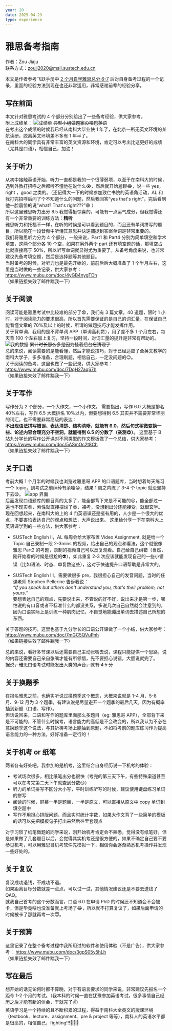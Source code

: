 ```yaml
---
year: 20
date: 2025-04-23
type: experience
---
```


# 雅思备考指南

作者：Zou Jiaju  
联系方式：<zoujj2020@mail.sustech.edu.cn>

本文是作者参考飞跃手册中 [2 个月自学雅思总分 6-7](76) 后对自身备考过程的一个记录，里面的经验方法到现在也还非常适用，非常感谢前辈的经验分享。

## 写在前面

本文针对雅思考试的 4 个部分分别给出了一些备考经验，供大家参考。  
附上成绩单：
![成绩单](grade.png)
~~典型小组做题家の哑巴英语~~  
在考出这个成绩的时候我已经从南科大毕业快 1 年了，在北京一所无英文环境的某航读研，脱离英文环境差不多有 1 年半了。  
在南科大的同学具有非常丰富的英文资源和环境，肯定可以考出比这更好的成绩（尤其是口语），相信自己，加油！

## 关于听力

从初中接触英语开始，听力一直都是我的一个很薄弱项，以至于在南科大的时候，遇到外教打招呼之后都听不懂他在说什么😭，然后就开始尬聊😂，说一些 yes，right ，good 之类的。（还记得大一下的时候参加致仁书院的英语角活动，AL 和我打完招呼后问了个不知道什么的问题，然后我回答“yes that's right”，完后看到他一脸震惊的说“what? That's right???”😅 ）  
所以这里雅思听力出分 8.5 我觉得挺惊喜的，可能有一点运气成分，但我觉得还有一个非常重要的训练方法：**精听**  
雅思听力和托福不一样，在听的时候是可以看到题目的，而且还有单词拼写的题目，所以能在一段音频中听懂其意思并快速捕捉到答案单词是非常重要的。  
我们将雅思听力分为 4 个部分，一般来说，Part1 和 Part4 分别为简单填空和学术填空，这两个部分各 10 个空，如果在另外两个 part 还有填空题的话，那填空占比就直接高于 50%，所以听写单词就显得尤为重要了。从备考角度来说，也非常建议先备考填空题，然后是选择题等其他题目。  
当时备考的时候，对听力也是最先开始的，前前后后大概准备了 1 个半月左右，这里是当时做的一些记录，供大家参考：
<https://www.mubu.com/doc/4yGB4nygTDh>  
（如果链接失效了邮件踹我一下）

## 关于阅读

阅读可能是雅思考试中比较难的部分了😨，我们有 3 篇文章，40 道题，限时 1 小时，对于阅读能力的要求很高，所以首先需要保证的是自己的词汇量，在保证自己能看懂文章的 70%及以上的时候，所谓的做题技巧才能发挥作用。  
关于背单词，我用的是不背单词 APP（单词高利贷），用了差不多 1 个月左右，每天背 100 个左右加上复习，坚持一段时间，对词汇量的提升是非常有帮助的。  
![我的数据](app-screenshot-2.png)
~~累计时长那么多是因为挂着后台忘清理了~~  
总的来说，阅读需要的是能看懂，然后才能说技巧，对于已经适应了全英文教学的南科大学子，多多准备，合理刷题，相信自己，一定没问题的😉。  
关于阅读的备考，这里也做了一些记录，供大家参考：
<https://www.mubu.com/doc/7DqH27aqS7h>  
（如果链接失效了邮件踹我一下）

## 关于写作

写作分为 2 个部分，一个大作文，一个小作文。
需要指出，写作 6.0 大概是排名 40%左右，写作 6.5 大概排名 10%以内，但要想得到 6.5 其实并不需要非常华丽的词汇，也不需要非常高级的表达：  
**不出现语法拼写错误、表达清楚、结构清晰，就能有 6.0，然后句式稍微变换一些、论述内容合理充分不空洞，就能得到 6.5 的分数了（亲测😋）。**
这里基于 B 站九分学长的写作公开课对不同类型的作文模板做了一个总结，供大家参考：
<https://www.mubu.com/doc/5ASmOc2t8Ch>  
（如果链接失效了邮件踹我一下）

## 关于口语

考前大概 1 个月半的时候我也浏览过雅思哥 APP 的口语题库，当时想着每天练习一个 topic，到考试之前绰绰有余哇😁，结果 1 周之内练了 3-4 个 topic 就没坚持下去😪。
![app 界面](app-screenshot.png)  
后面发现口语题库的题目真的太多了，能全部背下来是不可能的😢，能全部过一遍也不现实😓，索性就直接摆烂了😆，裸考，没想到出分还能接受，就很玄学。  
现在回想起来，在南科大的上的 4 门英语课还是挺有用的，人少是一个很大的优点，不要害怕表达自己的观点和想法，大声说出来。
这里给分享一下在南科大上英语课学到的一些方法，供大家参考：

- SUSTech English Ⅱ，AL 每周会给大家布置 Video Assignment, 就是给一个 Topic 自己录制一段 2-3mins 的视频，给出自己的观点和看法，这个就很像雅思 Part2 的考题，录制的视频自己可以反复观看。自己给自己纠错（当然，刚开始看的时候是很尬的👽），如此重复 2-3 次应该就能发现自己的一些小错误（比如语法、时态、单复数这些），这对于快速提升口语帮助是非常大的。

- SUSTech English Ⅲ，需要做很多 pre，我很担心自己的发音问题，当时的任课老师 Stephen Pellerine 告诉我说：  
  _“If you speak but others don't understand you, that's their problem, not yours.”_  
  要想表达自己的观点，先要说出来，不管说的好不好，说出来才是第一步，哪怕说的有口音或者不标准什么的都没关系，多说几次自己自然就会注意到的，因为口语实际上是训练一种肌肉记忆，不自觉地能蹦出单词去描述自己所想的东西。

关于答题的技巧，这里也基于九分学长的口语公开课做了一个小结，供大家参考：
<https://www.mubu.com/doc/7mGC5QVuPnh>  
（如果链接失效了邮件踹我一下）

总的来说，看好多节课以后还需要自己主动张嘴去说，课程只能提供一个思路，说的内容还需要自己亲自张嘴才能有所领悟，先不要担心说错，大胆说就完了。  
~~据说，雅思口语考试时能发出人类的声音，就有 4.5 分~~

## 关于换题季

在报名雅思之前，也确实听说过换题季这个概念，大概来说就是 1-4 月、5-8 月、9-12 月为 3 个题季，有建议说是尽量避开一个题季的最后几天，因为有概率抽到新题（口语、写作）。  
但话说回来，口语和写作的题库里面那么多题目（eg: 雅思哥 APP），全部背下来是不可能的，不管什么时候考，语言能力的高低是不会改变的，所以我认为不必在意换题季这个说法，与其祈祷考场上能抽到原题，不如将考前的题库练习作为提高语言能力的一种方法，好好准备一定行的！

## 关于机考 or 纸笔

两者各有好处吧，我参加的是机考，这里结合自身经历说一下机考的体验：

- 考试场次很多，相比纸笔出分也很快（考完的第三天下午，有些特殊渠道甚至可以在考完第二天下午就查到分数😏）
- 听力的单词拼写不区分大小写，平时训练听写的时候，建议使用键盘练习单词的拼写
- 阅读的时候，屏幕一半是题目，一半是原文，可以直接从原文中 copy 单词到填空题中
- 写作不用担心排版问题，而且实时统计字数，如果大作文背了一些简单的模板的话可以先把模板句子打出来然后往里套观点

对于习惯了纸笔做题的同学来说，刚开始机考肯定会不熟悉，觉得没有纸笔好，但是如果做了几套题目以后，会觉得其实机考还是很方便的，如果不确定自己要不要参见机考，可以用雅思哥机考软件先模拟一下，相信你会逐渐熟悉机考操作并发现一些好处的。

## 关于复议

复议成功退钱，不成功不退。  
如果距离目标分数就差一点点，可以试一试，其他情况建议还是不要去送钱了 QAQ。  
就我自己首考的这个分数而言，口语 6.0 在申请 PhD 的时候还不知道会不会被卡，但是毕竟啥也没准备就上考场了😂，所以就不打算复议了，如果后面申请的时候被卡了那就再考一次😇。

## 关于预算

这里记录了在整个备考过程中我所用过的软件和使用体验（不是广告），供大家参考：
<https://www.mubu.com/doc/3gpS05y5hLh>  
（如果链接失效了邮件踹我一下）

## 写在最后

想开始的话无论何时都不算晚，对于有语言要求的同学来说，非常建议先报名一个距今 1-2 个月的考试。（我本科的时候一直在犹豫参加英语考试，很多事情自己经历之后才能有新的体会，干就完了✌️）  
英语学习是一个持续的且不断积累的过程，得益于南科大全英文的授课环境（textbook、lecture、assignment、pre & project 等等），南科人的英语水平都是很高的，相信自己，fighting!!!💪💪💪
